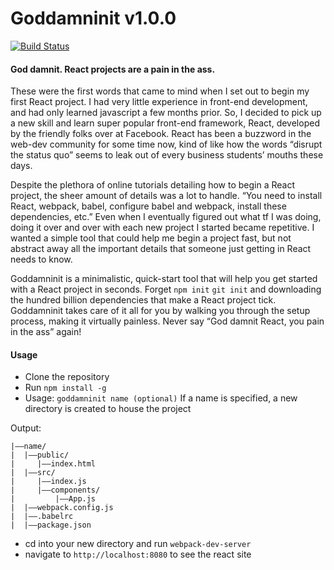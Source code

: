 # Goddamninit v1.0.0

[![Build Status](https://travis-ci.org/ramsgoli/goddamninit.svg?branch=master)](https://travis-ci.org/ramsgoli/goddamninit)

#### God damnit. React projects are a pain in the ass.

These were the first words that came to mind when I set out to begin my first React project. I had very little experience in front-end development, and had only learned javascript a few months prior. So, I decided to pick up a new skill and learn super popular front-end framework, React, developed by the friendly folks over at Facebook. React has been a buzzword in the web-dev community for some time now, kind of like how the words “disrupt the status quo” seems to leak out of every business
students’ mouths these days.

Despite the plethora of online tutorials detailing how to begin a React project, the sheer amount of details was a lot to handle. “You need to install React, webpack, babel, configure babel and webpack, install these dependencies, etc.” Even when I eventually figured out what tf I was doing, doing it over and over with each new project I started became repetitive. I wanted a simple tool that could help me begin a project fast, but not abstract away all the important details that someone just
getting in React needs to know.

Goddamninit is a minimalistic, quick-start tool that will help you get started with a React project in seconds. Forget `npm init` `git init` and downloading the hundred billion dependencies that make a React project tick. Goddamninit takes care of it all for you by walking you through the setup process, making it virtually painless. Never say “God damnit React, you pain in the ass” again!

#### Usage

* Clone the repository
* Run `npm install -g`
* Usage: `goddamninit name (optional)` If a name is specified, a new directory is created to house the project

Output:

```
|––name/
|  |––public/
|     |––index.html
|  |––src/
|     |––index.js
|     |––components/
|         |––App.js
|  |––webpack.config.js
|  |––.babelrc
|  |––package.json
```

* cd into your new directory and run `webpack-dev-server`
* navigate to `http://localhost:8080` to see the react site